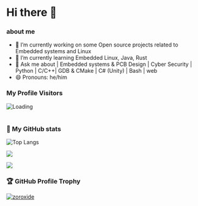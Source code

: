 <h1>Hi there 👋</h1>

### about me
- 🔭 I’m currently working on some Open source projects related to Embedded systems and Linux
- 🌱 I’m currently learning Embedded Linux, Java, Rust
- 💬 Ask me about | Embedded systems & PCB Design | Cyber Security | Python | C/C++| GDB & CMake | C# (Unity) | Bash | web
- 😄 Pronouns: he/him

### My Profile Visitors 
<img align="left" src = "https://profile-counter.glitch.me/zoroxide/count.svg" alt ="Loading">
<br><br>

### 🔭 My GitHub stats
![Top Langs](https://github-readme-stats.vercel.app/api/top-langs/?username=zoroxide&layout=compact)

![](https://github-readme-stats.vercel.app/api?username=zoroxide&show_icons=true&theme=tokyonight)

![](https://github-profile-summary-cards.vercel.app/api/cards/profile-details?username=zoroxide&theme=github)




### 🏆 GitHub Profile Trophy

[<img src="https://github-profile-trophy.vercel.app/?username=zoroxide&theme=darkhub&no-bg=true&row=1" alt="zoroxide" />](#)




